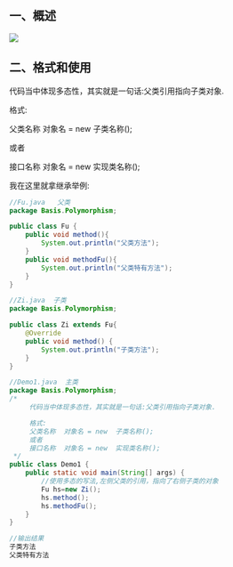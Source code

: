 <!-- toc -->

## 一、概述

![](https://picture.hs-vae.com/多态的概述.png)

## 二、格式和使用

代码当中体现多态性，其实就是一句话:父类引用指向子类对象.

格式:

父类名称  对象名 = new  子类名称();

或者

接口名称  对象名 = new  实现类名称();

我在这里就拿继承举例:

```java
//Fu.java   父类
package Basis.Polymorphism;

public class Fu {
    public void method(){
        System.out.println("父类方法");
    }
    public void methodFu(){
        System.out.println("父类特有方法");
    }
}

//Zi.java  子类
package Basis.Polymorphism;

public class Zi extends Fu{
    @Override
    public void method() {
        System.out.println("子类方法");
    }
}

//Demo1.java  主类
package Basis.Polymorphism;
/*
     代码当中体现多态性，其实就是一句话:父类引用指向子类对象.

     格式:
     父类名称  对象名 = new  子类名称();
     或者
     接口名称  对象名 = new  实现类名称();
 */
public class Demo1 {
    public static void main(String[] args) {
        //使用多态的写法,左侧父类的引用，指向了右侧子类的对象
        Fu hs=new Zi();
        hs.method();
        hs.methodFu();
    }
}

//输出结果
子类方法
父类特有方法
```

